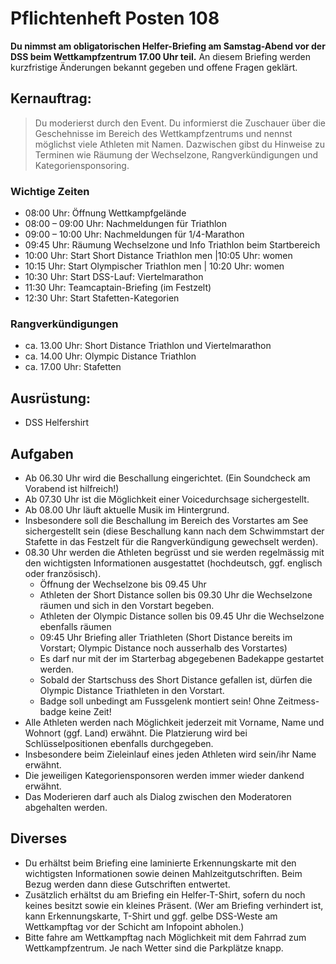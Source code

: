 # Pflichtenheft Posten 108

**Du nimmst am obligatorischen Helfer-Briefing am Samstag-Abend vor der DSS 
beim Wettkampfzentrum 17.00 Uhr teil.** An diesem Briefing werden kurzfristige 
Änderungen bekannt gegeben und offene Fragen geklärt.

## Kernauftrag:

> Du moderierst durch den Event. Du informierst die Zuschauer über die 
> Geschehnisse im Bereich des Wettkampfzentrums und nennst möglichst viele 
> Athleten mit Namen. Dazwischen gibst du Hinweise zu Terminen wie Räumung der 
> Wechselzone, Rangverkündigungen und Kategoriensponsoring.

### Wichtige Zeiten

* 08:00 Uhr: Öffnung Wettkampfgelände
* 08:00 – 09:00 Uhr: Nachmeldungen für Triathlon
* 09:00 – 10:00 Uhr: Nachmeldungen für 1/4-Marathon
* 09:45 Uhr: Räumung Wechselzone und Info Triathlon beim Startbereich
* 10:00 Uhr: Start Short Distance Triathlon men |10:05 Uhr: women
* 10:15 Uhr: Start Olympischer Triathlon men | 10:20 Uhr: women
* 10:30 Uhr: Start DSS-Lauf: Viertelmarathon
* 11:30 Uhr: Teamcaptain-Briefing (im Festzelt)
* 12:30 Uhr: Start Stafetten-Kategorien
 
### Rangverkündigungen

* ca. 13.00 Uhr: Short Distance Triathlon und Viertelmarathon
* ca. 14.00 Uhr: Olympic Distance Triathlon
* ca. 17.00 Uhr: Stafetten

## Ausrüstung:

* DSS Helfershirt

## Aufgaben

* Ab 06.30 Uhr wird die Beschallung eingerichtet. (Ein Soundcheck am Vorabend 
  ist hilfreich!)
* Ab 07.30 Uhr ist die Möglichkeit einer Voicedurchsage sichergestellt.
* Ab 08.00 Uhr läuft aktuelle Musik im Hintergrund.
* Insbesondere soll die Beschallung im Bereich des Vorstartes am See 
  sichergestellt sein (diese Beschallung kann nach dem Schwimmstart der Stafette
  in das Festzelt für die Rangverkündigung gewechselt werden).
* 08.30 Uhr werden die Athleten begrüsst und sie werden regelmässig mit den 
  wichtigsten Informationen ausgestattet (hochdeutsch, ggf. englisch oder 
  französisch).
  * Öffnung der Wechselzone bis 09.45 Uhr
  * Athleten der Short Distance sollen bis 09.30 Uhr die Wechselzone räumen und
    sich in den Vorstart begeben.
  * Athleten der Olympic Distance sollen bis 09.45 Uhr die Wechselzone ebenfalls
    räumen
  * 09:45 Uhr Briefing aller Triathleten (Short Distance bereits im Vorstart; 
    Olympic Distance noch ausserhalb des Vorstartes)
  * Es darf nur mit der im Starterbag abgegebenen Badekappe gestartet werden.
  * Sobald der Startschuss des Short Distance gefallen ist, dürfen die Olympic 
    Distance Triathleten in den Vorstart.
  * Badge soll unbedingt am Fussgelenk montiert sein! Ohne Zeitmess-badge keine
    Zeit!
* Alle Athleten werden nach Möglichkeit jederzeit mit Vorname, Name und Wohnort
  (ggf. Land) erwähnt. Die Platzierung wird bei Schlüsselpositionen ebenfalls 
  durchgegeben.
* Insbesondere beim Zieleinlauf eines jeden Athleten wird sein/ihr Name erwähnt.
* Die jeweiligen Kategoriensponsoren werden immer wieder dankend erwähnt.
* Das Moderieren darf auch als Dialog zwischen den Moderatoren abgehalten werden.

## Diverses

* Du erhältst beim Briefing eine laminierte Erkennungskarte mit den wichtigsten
  Informationen sowie deinen Mahlzeitgutschriften. Beim Bezug werden dann diese
  Gutschriften entwertet.
* Zusätzlich erhältst du am Briefing ein Helfer-T-Shirt, sofern du noch keines 
  besitzt sowie ein kleines Präsent. (Wer am Briefing verhindert ist, kann 
  Erkennungskarte, T-Shirt und ggf. gelbe DSS-Weste am Wettkampftag vor der 
  Schicht am Infopoint abholen.)
* Bitte fahre am Wettkampftag nach Möglichkeit mit dem Fahrrad zum 
  Wettkampfzentrum. Je nach Wetter sind die Parkplätze knapp.
